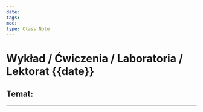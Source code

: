 ```yaml
---
date:
tags:
moc:
type: Class Note
---
```


# Wykład / Ćwiczenia / Laboratoria / Lektorat {{date}}

## Temat:

---

